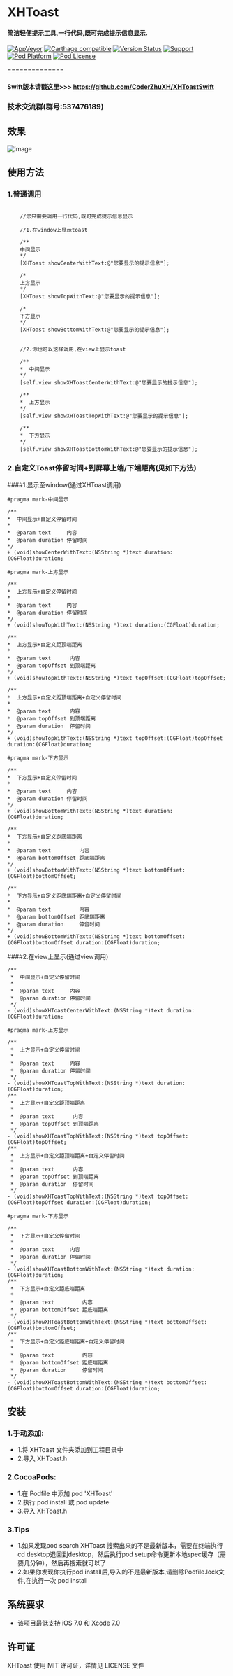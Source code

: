 # XHToast
#### 简洁轻便提示工具,一行代码,既可完成提示信息显示.

[![AppVeyor](https://img.shields.io/appveyor/ci/gruntjs/grunt.svg?maxAge=2592000)](https://github.com/CoderZhuXH/XHToast)
[![Carthage compatible](https://img.shields.io/badge/Carthage-compatible-4BC51D.svg?style=flat)](https://github.com/CoderZhuXH/XHToast)
[![Version Status](https://img.shields.io/cocoapods/v/XHToast.svg?style=flat)](http://cocoadocs.org/docsets/XHToast)
[![Support](https://img.shields.io/badge/support-iOS%207%2B-brightgreen.svg)](https://github.com/CoderZhuXH/XHToast)
[![Pod Platform](https://img.shields.io/cocoapods/p/XHToast.svg?style=flat)](http://cocoadocs.org/docsets/XHToast)
[![Pod License](https://img.shields.io/cocoapods/l/XHToast.svg?style=flat)](https://github.com/CoderZhuXH/XHToast/blob/master/LICENSE)

==============

#### Swift版本请戳这里>>> https://github.com/CoderZhuXH/XHToastSwift

### 技术交流群(群号:537476189)

## 效果
![image](http://h.hiphotos.baidu.com/image/pic/item/023b5bb5c9ea15ce2973e439be003af33a87b264.jpg)

## 使用方法
### 1.普通调用
```objc
    
    //您只需要调用一行代码,既可完成提示信息显示
 
    //1.在window上显示toast

    /**
    中间显示
    */
    [XHToast showCenterWithText:@"您要显示的提示信息"];

    /*
    上方显示
    */
    [XHToast showTopWithText:@"您要显示的提示信息"];

    /*
    下方显示
    */
    [XHToast showBottomWithText:@"您要显示的提示信息"];


    //2.你也可以这样调用,在view上显示toast

    /**
    *  中间显示
    */
    [self.view showXHToastCenterWithText:@"您要显示的提示信息"];

    /**
    *  上方显示
    */
    [self.view showXHToastTopWithText:@"您要显示的提示信息"];

    /**
    *  下方显示
    */
    [self.view showXHToastBottomWithText:@"您要显示的提示信息"];

```
### 2.自定义Toast停留时间+到屏幕上端/下端距离(见如下方法)

####1.显示至window(通过XHToast调用)

```objc
#pragma mark-中间显示

/**
*  中间显示+自定义停留时间
*
*  @param text     内容
*  @param duration 停留时间
*/
+ (void)showCenterWithText:(NSString *)text duration:(CGFloat)duration;

#pragma mark-上方显示

/**
*  上方显示+自定义停留时间
*
*  @param text     内容
*  @param duration 停留时间
*/
+ (void)showTopWithText:(NSString *)text duration:(CGFloat)duration;

/**
*  上方显示+自定义距顶端距离
*
*  @param text      内容
*  @param topOffset 到顶端距离
*/
+ (void)showTopWithText:(NSString *)text topOffset:(CGFloat)topOffset;

/**
*  上方显示+自定义距顶端距离+自定义停留时间
*
*  @param text      内容
*  @param topOffset 到顶端距离
*  @param duration  停留时间
*/
+ (void)showTopWithText:(NSString *)text topOffset:(CGFloat)topOffset duration:(CGFloat)duration;

#pragma mark-下方显示

/**
*  下方显示+自定义停留时间
*
*  @param text     内容
*  @param duration 停留时间
*/
+ (void)showBottomWithText:(NSString *)text duration:(CGFloat)duration;

/**
*  下方显示+自定义距底端距离
*
*  @param text         内容
*  @param bottomOffset 距底端距离
*/
+ (void)showBottomWithText:(NSString *)text bottomOffset:(CGFloat)bottomOffset;

/**
*  下方显示+自定义距底端距离+自定义停留时间
*
*  @param text         内容
*  @param bottomOffset 距底端距离
*  @param duration     停留时间
*/
+ (void)showBottomWithText:(NSString *)text bottomOffset:(CGFloat)bottomOffset duration:(CGFloat)duration;

```
####2.在view上显示(通过view调用)

```
/**
 *  中间显示+自定义停留时间
 *
 *  @param text     内容
 *  @param duration 停留时间
 */
- (void)showXHToastCenterWithText:(NSString *)text duration:(CGFloat)duration;

#pragma mark-上方显示

/**
 *  上方显示+自定义停留时间
 *
 *  @param text     内容
 *  @param duration 停留时间
 */
- (void)showXHToastTopWithText:(NSString *)text duration:(CGFloat)duration;
/**
 *  上方显示+自定义距顶端距离
 *
 *  @param text      内容
 *  @param topOffset 到顶端距离
 */
- (void)showXHToastTopWithText:(NSString *)text topOffset:(CGFloat)topOffset;
/**
 *  上方显示+自定义距顶端距离+自定义停留时间
 *
 *  @param text      内容
 *  @param topOffset 到顶端距离
 *  @param duration  停留时间
 */
- (void)showXHToastTopWithText:(NSString *)text topOffset:(CGFloat)topOffset duration:(CGFloat)duration;

#pragma mark-下方显示

/**
 *  下方显示+自定义停留时间
 *
 *  @param text     内容
 *  @param duration 停留时间
 */
- (void)showXHToastBottomWithText:(NSString *)text duration:(CGFloat)duration;
/**
 *  下方显示+自定义距底端距离
 *
 *  @param text         内容
 *  @param bottomOffset 距底端距离
 */
- (void)showXHToastBottomWithText:(NSString *)text bottomOffset:(CGFloat)bottomOffset;
/**
 *  下方显示+自定义距底端距离+自定义停留时间
 *
 *  @param text         内容
 *  @param bottomOffset 距底端距离
 *  @param duration     停留时间
 */
- (void)showXHToastBottomWithText:(NSString *)text bottomOffset:(CGFloat)bottomOffset duration:(CGFloat)duration;

```


##  安装
### 1.手动添加:<br>
*   1.将 XHToast 文件夹添加到工程目录中<br>
*   2.导入 XHToast.h

### 2.CocoaPods:<br>
*   1.在 Podfile 中添加 pod 'XHToast'<br>
*   2.执行 pod install 或 pod update<br>
*   3.导入 XHToast.h

### 3.Tips
*   1.如果发现pod search XHToast 搜索出来的不是最新版本，需要在终端执行cd desktop退回到desktop，然后执行pod setup命令更新本地spec缓存（需要几分钟），然后再搜索就可以了
*   2.如果你发现你执行pod install后,导入的不是最新版本,请删除Podfile.lock文件,在执行一次 pod install

##  系统要求
*   该项目最低支持 iOS 7.0 和 Xcode 7.0

##  许可证
XHToast 使用 MIT 许可证，详情见 LICENSE 文件



